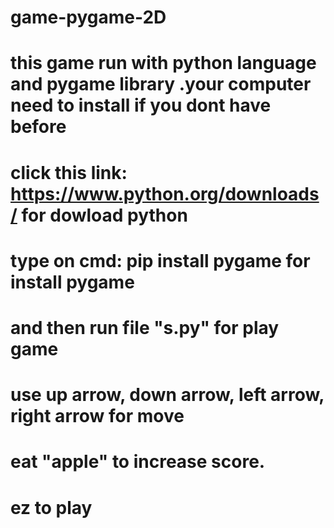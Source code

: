 # game-pygame-2D
# this game run with python language and pygame library .your computer need to install if you dont have before
# click this link: https://www.python.org/downloads/ for dowload python
# type on cmd: pip install pygame for install pygame
# and then run file "s.py" for play game
# use up arrow, down arrow, left arrow, right arrow for move
# eat "apple" to increase score.
# ez to play
